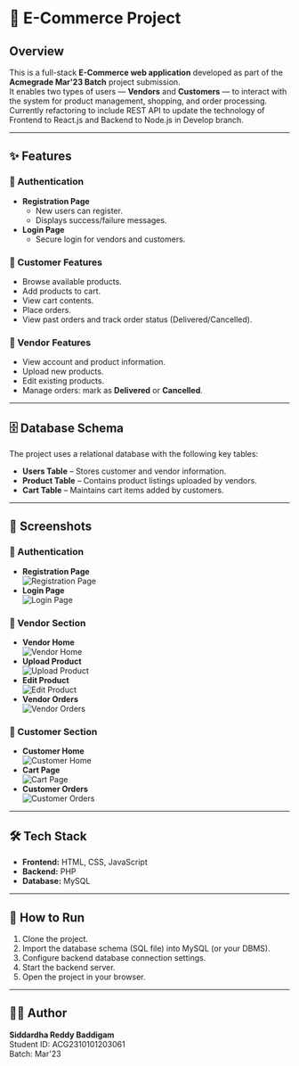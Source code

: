 # 🛒 E-Commerce Project

## Overview

This is a full-stack **E-Commerce web application** developed as part of the **Acmegrade Mar'23 Batch** project submission.  
It enables two types of users — **Vendors** and **Customers** — to interact with the system for product management, shopping, and order processing.
Currently refactoring to include REST API to update the technology of Frontend to React.js and Backend to Node.js in Develop branch.

---

## ✨ Features

### 🔑 Authentication

- **Registration Page**
  - New users can register.
  - Displays success/failure messages.
- **Login Page**
  - Secure login for vendors and customers.

### 🛒 Customer Features

- Browse available products.
- Add products to cart.
- View cart contents.
- Place orders.
- View past orders and track order status (Delivered/Cancelled).

### 🏬 Vendor Features

- View account and product information.
- Upload new products.
- Edit existing products.
- Manage orders: mark as **Delivered** or **Cancelled**.

---

## 🗄 Database Schema

The project uses a relational database with the following key tables:

- **Users Table** – Stores customer and vendor information.
- **Product Table** – Contains product listings uploaded by vendors.
- **Cart Table** – Maintains cart items added by customers.

---

## 📸 Screenshots

### 🔑 Authentication
- **Registration Page**  
  ![Registration Page](https://drive.google.com/uc?export=view&id=1-cdnkAvsbJNk9UbGQScOQ_t3_FY7CmI8)
- **Login Page**  
  ![Login Page](https://drive.google.com/uc?export=view&id=1ls2E93c3kWZnlWMtB8Pn2ioHYodgO-jA)

### 🏬 Vendor Section
- **Vendor Home**  
  ![Vendor Home](https://drive.google.com/uc?export=view&id=18zXJzYRBtGBLxRq269cwPFwh7kLRPH3H)
- **Upload Product**  
  ![Upload Product](https://drive.google.com/uc?export=view&id=1P1B5GfXkeiExxalHpYfTBE_ENz2CKiCj)
- **Edit Product**  
  ![Edit Product](https://drive.google.com/uc?export=view&id=1DujV7W_LaNoYtjkojrS2jH62irY)
- **Vendor Orders**  
  ![Vendor Orders](https://drive.google.com/uc?export=view&id=19RHQC-RQdKooYrw0SbHgpUKTBGj6UtYa)

### 🛒 Customer Section
- **Customer Home**  
  ![Customer Home](https://drive.google.com/uc?export=view&id=1PhjubaJGUVJD7_lynzKAGE6CgMAYM7w9)
- **Cart Page**  
  ![Cart Page](https://drive.google.com/uc?export=view&id=1wz_tA3foXaYnZ9iZXXwEbRSrBVsHixcG)
- **Customer Orders**  
  ![Customer Orders](https://drive.google.com/uc?export=view&id=16IsJteeNRoHDqGHPrWojPEK6JpvMaz8N)

---

## 🛠 Tech Stack

- **Frontend:** HTML, CSS, JavaScript
- **Backend:** PHP
- **Database:** MySQL

---

## 🚀 How to Run

1. Clone the project.
2. Import the database schema (SQL file) into MySQL (or your DBMS).
3. Configure backend database connection settings.
4. Start the backend server.
5. Open the project in your browser.

---

## 👨‍💻 Author

**Siddardha Reddy Baddigam**  
Student ID: ACG2310101203061  
Batch: Mar'23
